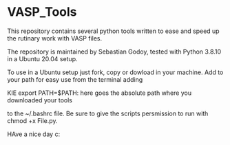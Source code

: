 # VASP_Tools
This repository contains several python tools written to ease and speed up the rutinary work with VASP files.

The repository is maintained by Sebastian Godoy, tested with Python 3.8.10 in a Ubuntu 20.04 setup.

To use in a Ubuntu setup just fork, copy or dowload in your machine. Add to your path for easy use from the terminal adding

KIE export PATH=$PATH: here goes the absolute path where you downloaded your tools

to the ~/.bashrc file. Be sure to give the scripts persmission to run with chmod +x File.py.

HAve a nice day c:

